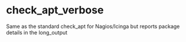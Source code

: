 check_apt_verbose
=================

Same as the standard check_apt for Nagios/Icinga but reports package details in the long_output 
